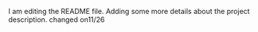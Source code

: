 I am editing the README file. Adding some more details about the project description.
changed on11/26

